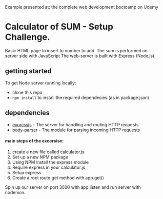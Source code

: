 Example presented at: the complete web development bootcamp on Udemy


# Calculator of SUM - Setup Challenge.

Basic HTML page to insert to number to add.
The sum is performed on server side with JavaScript
The web-server is built with Express (Node.js)

## getting started
To get Node server running locally:
- clone this repo
- `npm install` to install the required dependecies (as in package.json)

## dependencies
- [expressjs](https://github.com/expressjs/express) - The server for handling and routing HTTP requests
- [body-parser](https://github.com/expressjs/body-parser) - The module for parsing incoming HTTP requests

#### main steps of the excersise:

1. create a new file called calculator.js
2. Set up a new NPM package
3. Using NPM install the express module
4. Require express in your calculator.js
5. Setup express
6. Create a root route get method with app.get()

Spin up our server on port 3000 with app.listen and run server with nodemon.
